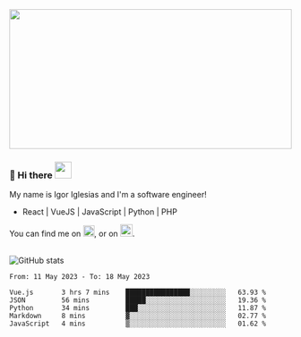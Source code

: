 <img src="https://c.tenor.com/KjVxfRrrncUAAAAd/matrix.gif" width="100%" height="250px">

### 🔭 Hi there <img src="https://raw.githubusercontent.com/MartinHeinz/MartinHeinz/master/wave.gif" width="30px">


My name is Igor Iglesias and I'm a software engineer!
<br>

<ul>
  <li> React | VueJS | JavaScript | Python | PHP </li>
</ul>
You can find me on <a href="https://twitter.com/IgorIglesias5"><img src="https://i.imgur.com/JLLlB5S.png" width="20px"></a>, or on <a href="https://www.linkedin.com/in/igor-iglesias-62478428/"><img src="https://i.imgur.com/PXyIkWx.png" width="22px"></a>.

<br>
<br>

![GitHub stats](https://github-readme-stats.vercel.app/api?username=igoiglesias&show_icons=true&count_private=true&theme=chartreuse-dark&hide_title=true)

<!--START_SECTION:waka-->

```text
From: 11 May 2023 - To: 18 May 2023

Vue.js       3 hrs 7 mins    ████████████████░░░░░░░░░   63.93 %
JSON         56 mins         █████░░░░░░░░░░░░░░░░░░░░   19.36 %
Python       34 mins         ███░░░░░░░░░░░░░░░░░░░░░░   11.87 %
Markdown     8 mins          ▓░░░░░░░░░░░░░░░░░░░░░░░░   02.77 %
JavaScript   4 mins          ▒░░░░░░░░░░░░░░░░░░░░░░░░   01.62 %
```

<!--END_SECTION:waka-->
